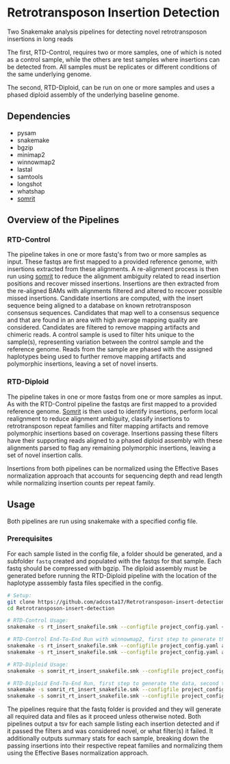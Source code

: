 # Retrotransposon Insertion Detection

Two Snakemake analysis pipelines for detecting novel retrotransposon insertions in long reads

The first, RTD-Control, requires two or more samples, one of which is noted as a control sample, while the others are test samples where insertions can be detected from. All samples must be replicates or different conditions of the same underlying genome. 

The second, RTD-Diploid, can be run on one or more samples and uses a phased diploid assembly of the underlying baseline genome.

## Dependencies
- pysam
- snakemake
- bgzip
- minimap2
- winnowmap2
- lastal
- samtools
- longshot
- whatshap
- [somrit](https://github.com/adcosta17/somrit)


## Overview of the Pipelines

### RTD-Control

The pipeline takes in one or more fastq's from two or more samples as input. These fastqs are first mapped to a provided reference genome, with insertions extracted from these alignments. A re-alignment process is then run using [somrit](https://github.com/adcosta17/somrit) to reduce the alignment ambiguity related to read insertion positions and recover missed insertions. Insertions are then extracted from the re-aligned BAMs with alignments filtered and altered to recover possible missed insertions. Candidate insertions are computed, with the insert sequence being aligned to a database on known retrotransposon consensus sequences. Candidates that map well to a consensus sequence and that are found in an area with high average mapping quality are considered. Candidates are filtered to remove mapping artifacts and chimeric reads. A control sample is used to filter hits unique to the sample(s), representing variation between the control sample and the reference genome. Reads from the sample are phased with the assigned haplotypes being used to further remove mapping artifacts and polymorphic insertions, leaving a set of novel inserts.

### RTD-Diploid

The pipeline takes in one or more fastqs from one or more samples as input. As with the RTD-Control pipeline the fastqs are first mapped to a provided reference genome. [Somrit](https://github.com/adcosta17/somrit) is then used to identify insertions, perform local realignment to reduce alignment ambiguity, classify insertions to retrotransposon repeat families and filter mapping artifacts and remove polymorphic insertions based on coverage. Insertions passing these filters have their supporting reads aligned to a phased diploid assembly with these alignments parsed to flag any remaining polymorphic insertions, leaving a set of novel insertion calls. 

Insertions from both pipelines can be normalized using the Effective Bases normalization approach that accounts for sequencing depth and read length while normalizing insertion counts per repeat family. 


## Usage

Both pipelines are run using snakemake with a specified config file. 

### Prerequisites

For each sample listed in the config file, a folder should be generated, and a subfolder `fastq` created and populated with the fastqs for that sample. Each fastq should be compressed with bgzip.
The diploid assembly must be generated before running the RTD-Diploid pipeline with the location of the haplotype asssembly fasta files specified in the config. 

```sh
# Setup:
git clone https://github.com/adcosta17/Retrotransposon-insert-detection.git
cd Retrotransposon-insert-detection

# RTD-Control Usage: 
snakemake -s rt_insert_snakefile.smk --configfile project_config.yaml <target>

# RTD-Control End-To-End Run with winnowmap2, first step to generate the data, second to normalize counts:
snakemake -s rt_insert_snakefile.smk --configfile project_config.yaml all_winnow_realign
snakemake -s rt_insert_snakefile.smk --configfile project_config.yaml all_winnow_realign_normalized

# RTD-Diploid Usage: 
snakemake -s somrit_rt_insert_snakefile.smk --configfile project_config.yaml <target>

# RTD-Diploid End-To-End Run, first step to generate the data, second to normalize counts:
snakemake -s somrit_rt_insert_snakefile.smk --configfile project_config.yaml all
snakemake -s somrit_rt_insert_snakefile.smk --configfile project_config.yaml all_assembly_filtered

```
The pipelines require that the fastq folder is provided and they will generate all required data and files as it proceed unless otherwise noted. Both pipelines output a tsv for each sample listing each insertion detected and if it passed the filters and was considered novel, or what filter(s) it failed. It additionally outputs summary stats for each sample, breaking down the passing insertions into their respective repeat families and normalizing them using the Effective Bases normalization approach.  
